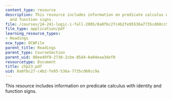 ```yaml
---
content_type: resource
description: This resource includes information on predicate calculus with identity
  and function signs.
file: /courses/24-241-logic-i-fall-2005/8a0fbc27c4b2fe95536a7735cd60cc9a_chp23.pdf
file_type: application/pdf
learning_resource_types:
- Readings
ocw_type: OCWFile
parent_title: Readings
parent_type: CourseSection
parent_uid: 08ee49f9-2738-2cbe-85d4-6e04eaa3def0
resourcetype: Document
title: chp23.pdf
uid: 8a0fbc27-c4b2-fe95-536a-7735cd60cc9a
---
```

This resource includes information on predicate calculus with identity and function signs.

